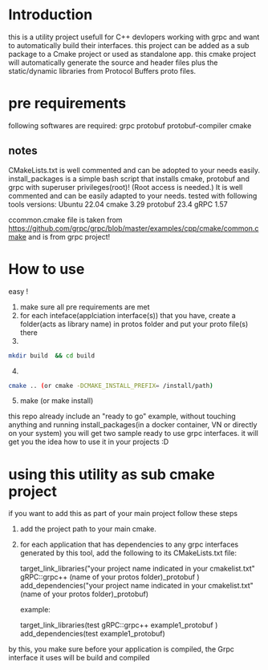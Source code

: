 # Introduction
this is a utility project usefull for C++ devlopers working with grpc and want to automatically build their interfaces. this project can be added as a sub package to a Cmake project or used as standalone app. this cmake project will automatically generate the source and header files plus the static/dynamic libraries from Protocol Buffers proto files.
# pre requirements
following softwares are required: 
grpc
protobuf
protobuf-compiler
cmake

## notes
CMakeLists.txt is well commented and can be adopted to your needs easily.
install_packages is a simple bash script that installs cmake, protobuf and grpc with superuser privileges(root)! (Root access is needed.) It is well commented and can be easily adapted to your needs. 
tested with  following tools versions:
Ubuntu 22.04
cmake 3.29
protobuf 23.4
gRPC 1.57

ccommon.cmake file is taken from https://github.com/grpc/grpc/blob/master/examples/cpp/cmake/common.cmake and is from grpc project!

# How to use
easy ! 
1. make sure  all pre requirements are met
2. for each inteface(applciation interface(s)) that you have, create a folder(acts as library name) in protos folder and put your proto file(s) there
3. 
```bash 
mkdir build  && cd build
```
4. 
```bash
cmake .. (or cmake -DCMAKE_INSTALL_PREFIX= /install/path)
```
5. make (or make install) 

this repo already include an "ready to go" example, without touching anything and running install_packages(in a docker container, VN or directly on your system) you will get two sample ready to use grpc interfaces. it will get you the idea how to use it in your projects :D

# using this utility as sub cmake project
if you want to add this as part of your main project follow these steps
1. add the project path to your main cmake.
2. for each application that has dependencies to any grpc interfaces generated by this tool, add the following to its CMakeLists.txt file:

    target_link_libraries("your project name indicated in your cmakelist.txt" gRPC::grpc++   (name of your protos folder)_protobuf )
    add_dependencies("your project name indicated in your cmakelist.txt" (name of your protos folder)_protobuf)

    example:

    target_link_libraries(test gRPC::grpc++   example1_protobuf )
    add_dependencies(test example1_protobuf)

by this, you make sure before your application is compiled, the Grpc interface it uses will be build and compiled



